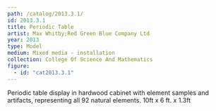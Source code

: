 ```yaml
---
path: /catalog/2013.3.1/
id: 2013.3.1
title: Periodic Table
artist: Max Whitby;Red Green Blue Company Ltd
year: 2013
type: Model
medium: Mixed media - installation
collection: College Of Science And Mathematics
figure:
  - id: "cat2013.3.1"
---
```

Periodic table display in hardwood cabinet with element samples and artifacts, representing all 92 natural elements. 10ft x 6 ft. x 1.3ft